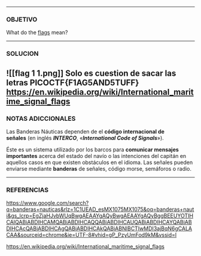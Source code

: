 ----
### OBJETIVO 
What do the [flags](https://jupiter.challenges.picoctf.org/static/fbeb5f9040d62b18878d199cdda2d253/flag.png) mean?

---
### SOLUCION
![[flag 1 1.png]]
Solo es cuestion de sacar las letras
PICOCTF{F1AG5AND5TUFF}
https://en.wikipedia.org/wiki/International_maritime_signal_flags
---
### NOTAS ADICCIONALES
Las Banderas Náuticas dependen de el **código internacional de señales** (en inglés **_INTERCO_**, «**_International Code of Signals_**»).

Éste es un sistema utilizado por los barcos para **comunicar mensajes importantes** acerca del estado del navío o las intenciones del capitán en aquellos casos en que existen obstáculos en el idioma. Las señales pueden enviarse mediante **banderas** de señales, código morse, semáforos o radio.

---
### REFERENCIAS
https://www.google.com/search?q=banderas+nauticas&rlz=1C1UEAD_esMX1075MX1075&oq=banderas+nauti&gs_lcrp=EgZjaHJvbWUqBwgAEAAYgAQyBwgAEAAYgAQyBggBEEUYOTIHCAIQABiABDIHCAMQABiABDIHCAQQABiABDIHCAUQABiABDIHCAYQABiABDIHCAcQABiABDIHCAgQABiABDIHCAkQABiABNIBCTIwMDI3ajBqN6gCALACAA&sourceid=chrome&ie=UTF-8#vhid=gP_PzyUmFod9kM&vssid=l

https://en.wikipedia.org/wiki/International_maritime_signal_flags
